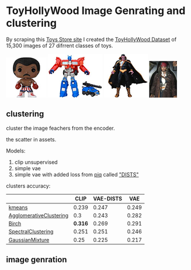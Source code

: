 # ToyHollyWood Image Genrating and clustering

By scraping this [Toys Store site](https://www.toyhollywood.com/index.php) I created the [ToyHollyWood Dataset](https://www.kaggle.com/datasets/irotem98/toyhollywood) of 15,300 images of 27 difrrent classes of toys.

![pop image](assets/pop_example.jpg) 
![transformer image](assets/transformer_example.jpg) 
![dc image](assets/dc_example.jpg) 
![HotToys image](assets/HotToys_example.jpg) 


## clustering
cluster the image feachers from the encoder.

the scatter in assets.


Models:

1. clip unsupervised
2. simple vae
3. simple vae with added loss from [piq](https://github.com/photosynthesis-team/piq) called ["DISTS"](https://arxiv.org/abs/2004.07728)

clusters accuracy:

|  | CLIP  | VAE-DISTS |VAE |  
--- | --- | ---| --- |
[kmeans](https://en.wikipedia.org/wiki/K-means_clustering) | 0.239 | 0.247| 0.249
[AgglomerativeClustering](https://en.wikipedia.org/wiki/Hierarchical_clustering) | 0.3 | 0.243| 0.282
[Birch](https://medium.com/geekculture/balanced-iterative-reducing-and-clustering-using-hierarchies-birch-1428bb06bb38) | **0.316** | 0.269| 0.291
[SpectralClustering](https://en.wikipedia.org/wiki/Spectral_clustering) | 0.251 | 0.251| 0.246
[GaussianMixture](https://towardsdatascience.com/gaussian-mixture-models-for-clustering-3f62d0da675) | 0.25 | 0.225| 0.217 


## image genration




